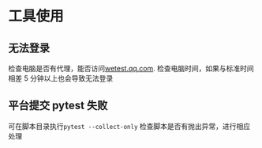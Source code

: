 # 工具使用

## 无法登录

检查电脑是否有代理，能否访问[wetest.qq.com](wetest.qq.com).
检查电脑时间，如果与标准时间相差 5 分钟以上也会导致无法登录

## 平台提交 pytest 失败

可在脚本目录执行`pytest --collect-only`
检查脚本是否有抛出异常，进行相应处理
